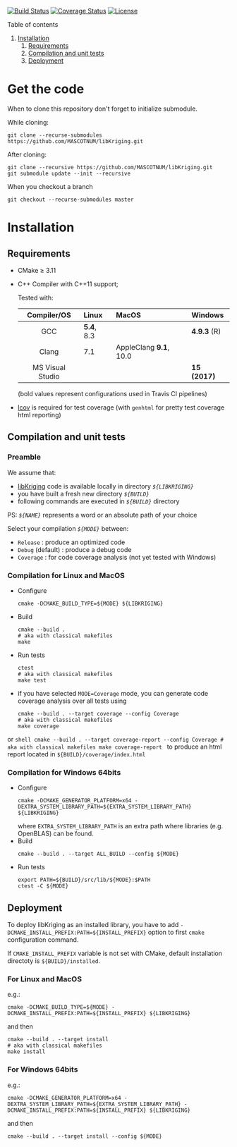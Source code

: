 [![Build Status](https://travis-ci.org/MASCOTNUM/libKriging.svg?branch=master)](https://travis-ci.org/MASCOTNUM/libKriging)
[![Coverage Status](https://coveralls.io/repos/github/MASCOTNUM/libKriging/badge.svg?branch=master)](https://coveralls.io/github/MASCOTNUM/libKriging?branch=master)
[![License](https://img.shields.io/badge/license-Apache%202-blue.svg)](https://opensource.org/licenses/Apache-2.0)

Table of contents

1. [Installation](#installation)
    1. [Requirements](#requirements)
    1. [Compilation and unit tests](#compilation-and-unit-tests)
    1. [Deployment](#deployment)

# Get the code

When to clone this repository don't forget to initialize submodule.

While cloning:
```
git clone --recurse-submodules https://github.com/MASCOTNUM/libKriging.git
```

After cloning:
```
git clone --recursive https://github.com/MASCOTNUM/libKriging.git
git submodule update --init --recursive
```

When you checkout a branch
```
git checkout --recurse-submodules master
```

# Installation

## Requirements
* CMake ≥ 3.11
* C++ Compiler with C++11 support;
  
  Tested with:
     
  |   Compiler/OS    | Linux        | MacOS                    | Windows       |
  |:----------------:|:-------------|:-------------------------|:--------------|
  |       GCC        | **5.4**, 8.3 |                          | **4.9.3** (R) |
  |      Clang       | 7.1          | AppleClang **9.1**, 10.0 |               |
  | MS Visual Studio |              |                          | **15 (2017)** |
  
  (bold values represent configurations used in Travis CI pipelines)
  
* [lcov](http://ltp.sourceforge.net/coverage/lcov.php) is required for test coverage (with `genhtml` for pretty test coverage html reporting) 

## Compilation and unit tests

### Preamble

We assume that:
  * [libKriging](https://github.com/MASCOTNUM/libKriging.git) code is available locally in directory *`${LIBKRIGING}`*  
  * you have built a fresh new directory *`${BUILD}`*
  * following commands are executed in *`${BUILD}`* directory 
  
PS: *`${NAME}`* represents a word or an absolute path of your choice

 Select your compilation *`${MODE}`* between: 
  * `Release` : produce an optimized code
  * `Debug` (default) : produce a debug code
  * `Coverage` : for code coverage analysis (not yet tested with Windows)

### Compilation for Linux and MacOS
  * Configure
      ```shell
      cmake -DCMAKE_BUILD_TYPE=${MODE} ${LIBKRIGING}
      ```
  * Build
      ```shell
      cmake --build .
      # aka with classical makefiles
      make  
      ```
  * Run tests
      ```shell
      ctest
      # aka with classical makefiles
      make test  
      ```
  
  * if you have selected `MODE=Coverage` mode, you can generate code coverage analysis over all tests using
      ```shell
      cmake --build . --target coverage --config Coverage
      # aka with classical makefiles
      make coverage
       ```
  or 
      ```shell
      cmake --build . --target coverage-report --config Coverage
      # aka with classical makefiles
      make coverage-report
       ```
  to produce an html report located in `${BUILD}/coverage/index.html`
   
### Compilation for Windows 64bits
  * Configure
      ```shell
      cmake -DCMAKE_GENERATOR_PLATFORM=x64 -DEXTRA_SYSTEM_LIBRARY_PATH=${EXTRA_SYSTEM_LIBRARY_PATH} ${LIBKRIGING}
      ```
      where `EXTRA_SYSTEM_LIBRARY_PATH` is an extra path where libraries (e.g. OpenBLAS) can be found.
  * Build
      ```shell
      cmake --build . --target ALL_BUILD --config ${MODE}
      ```
  * Run tests
      ```shell
      export PATH=${BUILD}/src/lib/${MODE}:$PATH
      ctest -C ${MODE}
      ```
   
## Deployment

To deploy libKriging as an installed library, you have to add `-DCMAKE_INSTALL_PREFIX:PATH=${INSTALL_PREFIX}` option to 
first `cmake` configuration command.

If `CMAKE_INSTALL_PREFIX` variable is not set with CMake, default installation directoty is `${BUILD}/installed`.

### For Linux and MacOS

e.g.:
```shell
cmake -DCMAKE_BUILD_TYPE=${MODE} -DCMAKE_INSTALL_PREFIX:PATH=${INSTALL_PREFIX} ${LIBKRIGING}
```
and then 
```shell
cmake --build . --target install
# aka with classical makefiles
make install
```

### For Windows 64bits

e.g.:
```shell
cmake -DCMAKE_GENERATOR_PLATFORM=x64 -DEXTRA_SYSTEM_LIBRARY_PATH=${EXTRA_SYSTEM_LIBRARY_PATH} -DCMAKE_INSTALL_PREFIX:PATH=${INSTALL_PREFIX} ${LIBKRIGING} 
```
and then 
```shell
cmake --build . --target install --config ${MODE}
```
